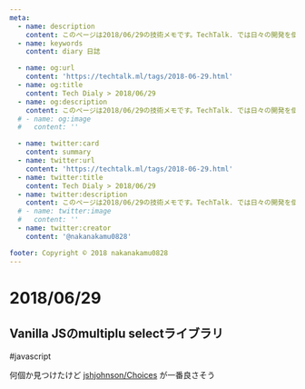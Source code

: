 ```yaml
---
meta:
  - name: description
    content: このページは2018/06/29の技術メモです。TechTalk. では日々の開発を個人メモとして残しています。将来に向けて技術ノウハウを蓄積することを目的とします。
  - name: keywords
    content: diary 日誌

  - name: og:url
    content: 'https://techtalk.ml/tags/2018-06-29.html'
  - name: og:title
    content: Tech Dialy > 2018/06/29
  - name: og:description
    content: このページは2018/06/29の技術メモです。TechTalk. では日々の開発を個人メモとして残しています。将来に向けて技術ノウハウを蓄積することを目的とします。
  # - name: og:image
  #   content: ''

  - name: twitter:card
    content: summary
  - name: twitter:url
    content: 'https://techtalk.ml/tags/2018-06-29.html'
  - name: twitter:title
    content: Tech Dialy > 2018/06/29
  - name: twitter:description
    content: このページは2018/06/29の技術メモです。TechTalk. では日々の開発を個人メモとして残しています。将来に向けて技術ノウハウを蓄積することを目的とします。
  # - name: twitter:image
  #   content: ''
  - name: twitter:creator
    content: '@nakanakamu0828'

footer: Copyright © 2018 nakanakamu0828
---
```

# 2018/06/29
## Vanilla JSのmultiplu selectライブラリ
#javascript

何個か見つけたけど [jshjohnson/Choices](https://github.com/jshjohnson/Choices) が一番良さそう